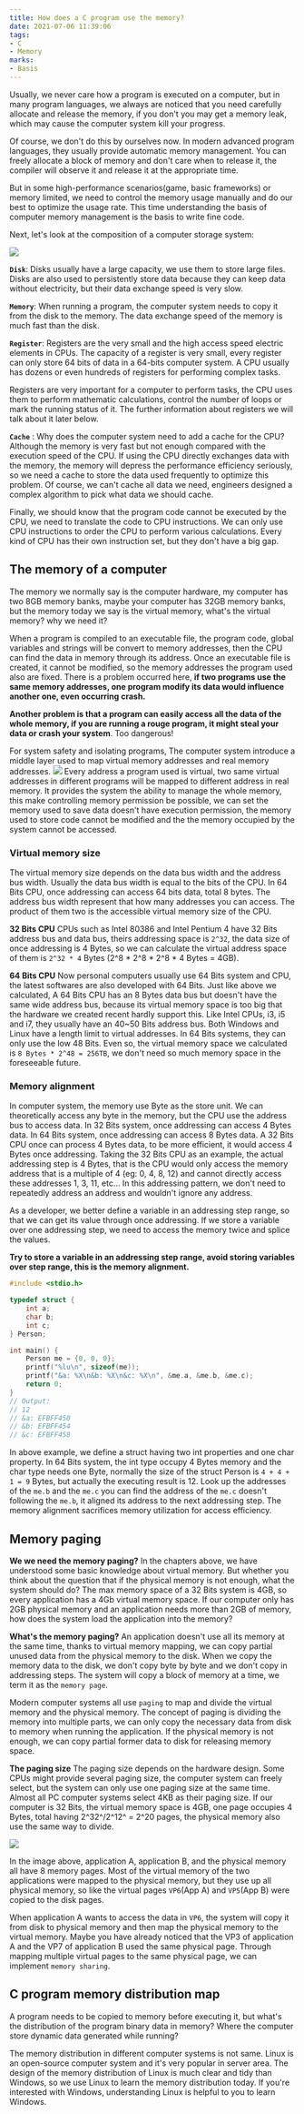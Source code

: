 ```yaml
---
title: How does a C program use the memory?
date: 2021-07-06 11:39:06
tags:
- C
- Memory
marks:
- Basis
---
```


Usually, we never care how a program is executed on a computer, but in many program languages, we always are noticed that you need carefully allocate and release the memory, if you don't you may get a memory leak, which may cause the computer system kill your progress.

Of course, we don't do this by ourselves now. In modern advanced program languages, they usually provide automatic memory management. You can freely allocate a block of memory and don't care when to release it, the compiler will observe it and release it at the appropriate time. 

But in some high-performance scenarios(game, basic frameworks) or memory limited, we need to control the memory usage manually and do our best to optimize the usage rate. This time understanding the basis of computer memory management is the basis to write fine code. 

Next, let's look at the composition of a computer storage system:

![](https://ssbun-lot.oss-cn-beijing.aliyuncs.com/img/20210706145750.png)

**`Disk`**: Disks usually have a large capacity, we use them to store large files. Disks are also used to persistently store data because they can keep data without electricity, but their data exchange speed is very slow.

**`Memory`**: When running a program, the computer system needs to copy it from the disk to the memory. The data exchange speed of the memory is much fast than the disk.

**`Register`**: Registers are the very small and the high access speed electric elements in CPUs. The capacity of a register is very small, every register can only store 64 bits of data in a 64-bits computer system. A CPU usually has dozens or even hundreds of registers for performing complex tasks.

Registers are very important for a computer to perform tasks, the CPU uses them to perform mathematic calculations, control the number of loops or mark the running status of it. The further information about registers we will talk about it later below.

**`Cache`** : Why does the computer system need to add a cache for the CPU? Although the memory is very fast but not enough compared with the execution speed of the CPU. If using the CPU directly exchanges data with the memory, the memory will depress the performance efficiency seriously, so we need a cache to store the data used frequently to optimize this problem. Of course, we can't cache all data we need, engineers designed a complex algorithm to pick what data we should cache. 

Finally, we should know that the program code cannot be executed by the CPU, we need to translate the code to CPU instructions. We can only use CPU instructions to order the CPU to perform various calculations. Every kind of CPU has their own instruction set, but they don't have a big gap.

## The memory of a computer

The memory we normally say is the computer hardware, my computer has two 8GB memory banks, maybe your computer has 32GB memory banks, but the memory today we say is the virtual memory, what's the virtual memory? why we need it?

When a program is compiled to an executable file, the program code, global variables and strings will be convert to memory addresses, then the CPU can find the data in memory through its address. Once an executable file is created, it cannot be modified, so the memory addresses the program used also are fixed. There is a problem occurred here, **if two programs use the same memory addresses, one program modify its data would influence another one, even occurring crash.**

**Another problem is that a program can easily access all the data of the whole memory, if you are running a rouge program, it might steal your data or crash your system**. Too dangerous!

For system safety and isolating programs, The computer system introduce a middle layer used to map virtual memory addresses and real memory addresses.
![](https://ssbun-lot.oss-cn-beijing.aliyuncs.com/img/20210708165509.png)
Every address a program used is virtual, two same virtual addresses in different programs will be mapped to different address in real memory. It provides the system the ability to manage the whole memory, this make controlling memory permission be possible, we can set the memory used to save data doesn't have execution permission, the memory used to store code cannot be modified and the the memory occupied by the system cannot be accessed.

### Virtual memory size

The virtual memory size depends on the data bus width and the address bus width. Usually the data bus width is equal to the bits of the CPU. In 64 Bits CPU, once addressing can access 64 bits data, total 8 bytes. The address bus width represent that how many addresses you can access. The product of them two is the accessible virtual memory size of the CPU.

**32 Bits CPU**
CPUs such as Intel 80386 and Intel Pentium 4 have 32 Bits address bus and data bus, theirs addressing space is `2^32`, the data size of once addressing is 4 Bytes, so we can calculate the virtual address space of them is `2^32 * 4` Bytes (2^8 * 2^8 * 2^8 * 4 Bytes = 4GB).

**64 Bits CPU**
Now personal computers usually use 64 Bits system and CPU, the latest softwares are also developed with 64 Bits. Just like above we calculated, A 64 Bits CPU has an 8 Bytes data bus but doesn't have the same wide address bus, because its virtual memory space is too big that the hardware we created recent hardly support this. 
Like Intel CPUs, i3, i5 and i7, they usually have an 40~50 Bits address bus. Both Windows and Linux have a length limit to virtual addresses. In 64 Bits systems, they can only use the low 48 Bits.  Even so, the virtual memory space we calculated is `8 Bytes * 2^48 = 256TB`, we don't need so much memory space in the foreseeable future. 

### Memory alignment
In computer system, the memory use Byte as the store unit. We can theoretically access any byte in the memory, but the CPU use the address bus to access data. In 32 Bits system, once addressing can access 4 Bytes data. In 64 Bits system, once addressing can access 8 Bytes data. A 32 Bits CPU once can process 4 Bytes data, to be more efficient, it would access 4 Bytes once addressing.
Taking the 32 Bits CPU as an example, the actual addressing step is 4 Bytes, that is the CPU would only access the memory address that is a multiple of 4 (eg: 0, 4, 8, 12) and cannot directly access these addresses 1, 3, 11, etc... In this addressing pattern, we don't need to repeatedly address an address and wouldn't ignore any address. 

As a developer, we better define a variable in an addressing step range, so that we can get its value through once addressing. If we store a variable over one addressing step, we need to access the memory twice and splice the values. 

**Try to store a variable in an addressing step range, avoid storing variables over step range, this is the memory alignment.**

```C++
#include <stdio.h>

typedef struct {
    int a;
    char b;
    int c;
} Person;

int main() {    
    Person me = {0, 0, 0};
    printf("%lu\n", sizeof(me));    
    printf("&a: %X\n&b: %X\n&c: %X\n", &me.a, &me.b, &me.c);
    return 0;
}
// Output:
// 12
// &a: EFBFF450
// &b: EFBFF454
// &c: EFBFF458
```
In above example, we define a struct having two int properties and one char property. In 64 Bits system, the int type occupy 4 Bytes memory and the char type needs one Byte, normally the size of the struct Person is `4 + 4 + 1 = 9` Bytes, but actually the executing result is 12. Look up the addresses of the `me.b` and the `me.c` you can find the address of the `me.c` doesn't following the `me.b`, it aligned its address to the next addressing step. The memory alignment sacrifices memory utilization for access efficiency. 

## Memory paging

**We we need the memory paging?**
In the chapters above, we have understood some basic knowledge about virtual memory. But whether you think about the question that if the physical memory is not enough, what the system should do?  The max memory space of a 32 Bits system is 4GB, so every application has a 4Gb virtual memory space. If our computer only has 2GB physical memory and an application needs more than 2GB of memory, how does the system load the application into the memory?

**What's the memory paging?**
An application doesn't use all its memory at the same time, thanks to virtual memory mapping, we can copy partial unused data from the physical memory to the disk. When we copy the memory data to the disk, we don't copy byte by byte and we don't copy in addressing steps. The system will copy a block of memory at a time, we term it as the `memory page`.  

Modern computer systems all use `paging` to map and divide the virtual memory and the physical memory. The concept of paging is dividing the memory into multiple parts, we can only copy the necessary data from disk to memory when running the application. If the physical memory is not enough,  we can copy partial former data to disk for releasing memory space. 

**The paging size**
The paging size depends on the hardware design. Some CPUs might provide several paging size, the computer system can freely select, but the system can only use one paging size at the same time. Almost all PC computer systems select 4KB as their paging size. If our computer is 32 Bits, the virtual memory space is 4GB, one page occupies 4 Bytes, total having 2^32^/2^12^ = 2^20 pages, the physical memory also use the same way to divide. 

![](https://ssbun-lot.oss-cn-beijing.aliyuncs.com/img/20210712163943.png)

In the image above, application A, application B, and the physical memory all have 8 memory pages. Most of the virtual memory of the two applications were mapped to the physical memory, but they use up all physical memory, so like the virtual pages `VP6`(App A) and `VP5`(App B) were copied to the disk pages.

When application A wants to access the data in `VP6`, the system will copy it from disk to physical memory and then map the physical memory to the virtual memory. Maybe you have already noticed that the VP3 of application A and the VP7 of application B used the same physical page. Through mapping multiple virtual pages to the same physical page, we can implement `memory sharing`.

## C program memory distribution map

A program needs to be copied to memory before executing it, but what's the distribution of the program binary data in memory? Where the computer store dynamic data generated while running? 

The memory distribution in different computer systems is not same. Linux is an open-source computer system and it's very popular in server area. The design of the memory distribution of Linux is much clear and tidy than Windows, so we use Linux to learn the memory distribution today. If you're interested with Windows, understanding Linux is helpful to you to learn Windows. 




